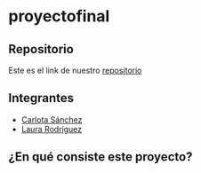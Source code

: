 # proyectofinal

## Repositorio

Este es el link de nuestro [repositorio](https://github.com/lauralardies/proyectofinal)

## Integrantes

- [Carlota Sánchez](https://github.com/crltsnch) 
- [Laura Rodríguez](https://github.com/lauralardies)

## ¿En qué consiste este proyecto?
